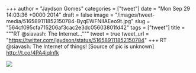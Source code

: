 
+++
author = "Jaydson Gomes"
categories = ["tweet"]
date = "Mon Sep 29 14:03:36 +0000 2014"
draft = false
image = "/images/tweet-media/516589111852150784-ByqEWFNIIAEeo9t.jpg"
slug = "564cf095cfa715206af3cac2e3dc05603801fd42"
tags = ["tweet"]
title = """RT @siavash: The Internet..."""
tweet = true
tweet_url = "https://twitter.com/jaydson/status/516589111852150784"
+++
RT @siavash: The Internet of things! [Source of pic is unknown] http://t.co/4PA4iqlnfk

![](/images/tweet-media/516589111852150784-ByqEWFNIIAEeo9t.jpg)